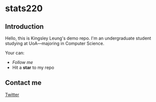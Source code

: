 # stats220

## Introduction

Hello, this is Kingsley Leung's demo repo.
I'm an undergraduate student studying at UoA—majoring in Computer Science.

Your can:
* *Follow me*
* Hit a **star** to my repo

## Contact me

[Twitter](https://twitter.com/KingsleyLeung03)
